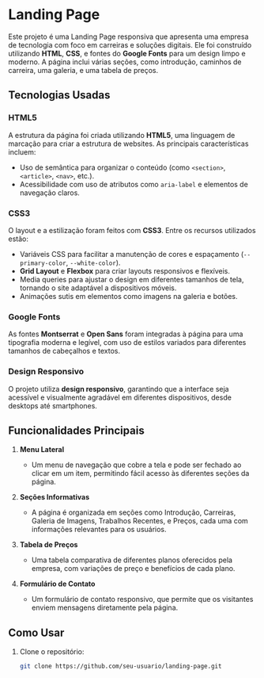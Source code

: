 # Landing Page

Este projeto é uma Landing Page responsiva que apresenta uma empresa de tecnologia com foco em carreiras e soluções digitais. Ele foi construído utilizando **HTML**, **CSS**, e fontes do **Google Fonts** para um design limpo e moderno. A página inclui várias seções, como introdução, caminhos de carreira, uma galeria, e uma tabela de preços.

## Tecnologias Usadas

### HTML5
A estrutura da página foi criada utilizando **HTML5**, uma linguagem de marcação para criar a estrutura de websites. As principais características incluem:

- Uso de semântica para organizar o conteúdo (como `<section>`, `<article>`, `<nav>`, etc.).
- Acessibilidade com uso de atributos como `aria-label` e elementos de navegação claros.
  
### CSS3
O layout e a estilização foram feitos com **CSS3**. Entre os recursos utilizados estão:

- Variáveis CSS para facilitar a manutenção de cores e espaçamento (`--primary-color`, `--white-color`).
- **Grid Layout** e **Flexbox** para criar layouts responsivos e flexíveis.
- Media queries para ajustar o design em diferentes tamanhos de tela, tornando o site adaptável a dispositivos móveis.
- Animações sutis em elementos como imagens na galeria e botões.

### Google Fonts
As fontes **Montserrat** e **Open Sans** foram integradas à página para uma tipografia moderna e legível, com uso de estilos variados para diferentes tamanhos de cabeçalhos e textos.

### Design Responsivo
O projeto utiliza **design responsivo**, garantindo que a interface seja acessível e visualmente agradável em diferentes dispositivos, desde desktops até smartphones.

## Funcionalidades Principais

1. **Menu Lateral**
   - Um menu de navegação que cobre a tela e pode ser fechado ao clicar em um item, permitindo fácil acesso às diferentes seções da página.

2. **Seções Informativas**
   - A página é organizada em seções como Introdução, Carreiras, Galeria de Imagens, Trabalhos Recentes, e Preços, cada uma com informações relevantes para os usuários.

3. **Tabela de Preços**
   - Uma tabela comparativa de diferentes planos oferecidos pela empresa, com variações de preço e benefícios de cada plano.

4. **Formulário de Contato**
   - Um formulário de contato responsivo, que permite que os visitantes enviem mensagens diretamente pela página.

## Como Usar

1. Clone o repositório:
   ```bash
   git clone https://github.com/seu-usuario/landing-page.git
 
